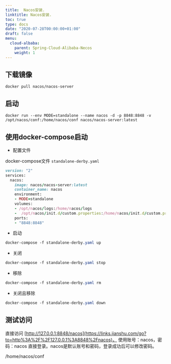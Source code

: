 ```yaml
---
title:  Nacos安装.
linktitle: Nacos安装.
toc: true
type: docs
date: "2020-07-28T00:00:00+01:00"
draft: false
menu:
  cloud-albaba:
    parent: Spring-Cloud-Alibaba-Necos
    weight: 1
---
```


## 下载镜像
```shell
docker pull nacos/nacos-server
```
## 启动
```shell
docker run --env MODE=standalone --name nacos -d -p 8848:8848 -v /opt/nacos/conf:/home/nacos/conf nacos/nacos-server:latest
```


## 使用docker-compose启动



- 配置文件

docker-compose文件 `standalone-derby.yaml`



```ruby
version: "2"
services:
  nacos:
    image: nacos/nacos-server:latest
    container_name: nacos
    environment:
    - MODE=standalone
    volumes:
    - /opt/nacos/logs:/home/nacos/logs
    -  /opt/nacos/init.d/custom.properties:/home/nacos/init.d/custom.properties
    ports:
    - "8848:8848"
```

- 启动



```css
docker-compose -f standalone-derby.yaml up
```

- 关闭



```css
docker-compose -f standalone-derby.yaml stop
```

- 移除



```css
docker-compose -f standalone-derby.yaml rm
```

- 关闭且移除



```css
docker-compose -f standalone-derby.yaml down
```




## 测试访问

直接访问 [http://127.0.0.1:8848/nacos](https://links.jianshu.com/go?to=http%3A%2F%2F127.0.0.1%3A8848%2Fnacos)， 使用账号：nacos，密码：nacos 直接登录。nacos是默认账号和密码，登录成功后可以修改密码。



/home/nacos/conf

